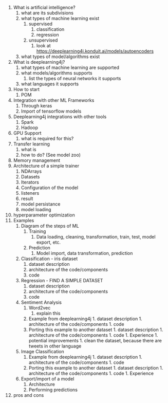 1. What is artificial intelligence?
    1. what are its subdivisions
    1. what types of machine learning exist
        1. supervised
            1. classification
            1. regression
        1. unsupervised
            1. look at https://deeplearning4j.konduit.ai/models/autoencoders 
    1. what types of model/algorithms exist
1. What is deeplearning4j?
    1. what types of machine learning are supported
    1. what models/algorithms supports
        1. list the types of neural networks it supports
    1. what languages it supports
1. How to start
    1. POM
1. Integration with other ML Frameworks
    1. Through keras
    1. Import of tensorflow models
1. Deeplearning4j integrations with other tools
    1. Spark
    1. Hadoop
1. GPU Support
    1. what is required for this?
1. Transfer learning
    1. what is
    1. how to do? (See model zoo)
1. Memory management
1. Architecture of a simple trainer
    1. NDArrays
    1. Datasets
    1. Iterators
    1. Configuration of the model
    1. listeners
    1. result
    1. model persistance
    1. model loading
1. hyperparameter optimization
1. Examples
    1. Diagram of the steps of ML
        1. Training
            1. Data loading, cleaning, transformation, train, test, model export, etc.
        1. Prediction
            1. Model import, data transformation, prediction
    1. Classification - iris dataset
        1. dataset description
        1. architecture of the code/components
        1. code
    1. Regression - FIND A SIMPLE DATASET
        1. dataset description
        1. architecture of the code/components
        1. code
    1. Sentiment Analysis
        1. Word2vec
            1. explain this
        1. Example from deeplearning4j
                1. dataset description
                1. architecture of the code/components
                1. code
        1. Porting this example to another dataset
                1. dataset description
                1. architecture of the code/components
                1. code
                1. Experience
                1. potential improvements
                    1. clean the dataset, because there are tweets in other language
    1. Image Classification
        1. Example from deeplearning4j
                1. dataset description
                1. architecture of the code/components
                1. code
        1. Porting this example to another dataset
                1. dataset description
                1. architecture of the code/components
                1. code
                1. Experience
    1. Export/import of a model
        1. Architecture
        1. Performing predictions
1. pros and cons
